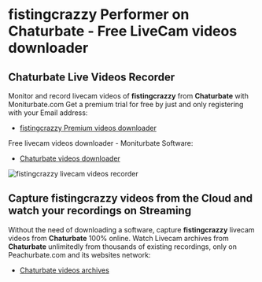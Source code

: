 # fistingcrazzy Performer on Chaturbate - Free LiveCam videos downloader

## Chaturbate Live Videos Recorder

Monitor and record livecam videos of **fistingcrazzy** from **Chaturbate** with Moniturbate.com
Get a premium trial for free by just and only registering with your Email address:
* [fistingcrazzy Premium videos downloader](https://moniturbate.com/request-demo-licence-key.html)

Free livecam videos downloader - Moniturbate Software:
* [Chaturbate videos downloader](https://moniturbate.com/moniturbate-download-software.html)

![fistingcrazzy livecam videos recorder](https://peachurnet.com/templates/moniturbate-software.png)


## Capture fistingcrazzy videos from the Cloud and watch your recordings on Streaming

Without the need of downloading a software, capture **fistingcrazzy** livecam videos from **Chaturbate** 100% online.
Watch Livecam archives from **Chaturbate** unlimitedly from thousands of existing recordings, only on Peachurbate.com and its websites network:
* [Chaturbate videos archives](https://peachurnet.com/)